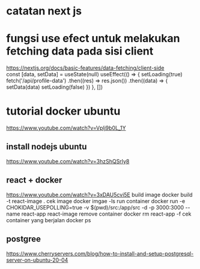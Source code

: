 # catatan next js
# fungsi use efect untuk melakukan fetching data pada sisi client <br>
 https://nextjs.org/docs/basic-features/data-fetching/client-side <br>
const [data, setData] = useState(null)
 useEffect(() => {
    setLoading(true)
    fetch('/api/profile-data')
      .then((res) => res.json())
      .then((data) => {
        setData(data)
        setLoading(false)
      })
  }, [])


# tutorial docker ubuntu
https://www.youtube.com/watch?v=Vplj9b0L_1Y
 ## install nodejs ubuntu
 https://www.youtube.com/watch?v=3hzShQSrIy8

## react + docker
https://www.youtube.com/watch?v=3xDAU5cvi5E
build image
docker build -t react-image .
cek image
docker imgae -ls
run container
docker run -e CHOKIDAR_USEPOLLING=true -v $(pwd)/src:/app/src -d -p 3000:3000 --name react-app react-image
remove container
docker rm react-app -f
cek container yang berjalan
docker ps

## postgree
https://www.cherryservers.com/blog/how-to-install-and-setup-postgresql-server-on-ubuntu-20-04
